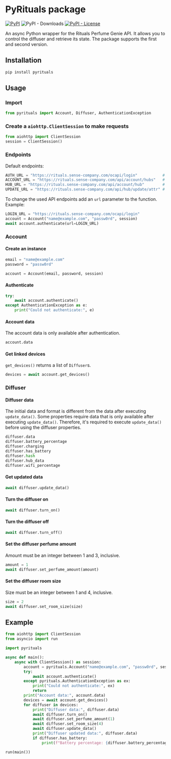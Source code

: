 # PyRituals package 
[![PyPI](https://img.shields.io/pypi/v/pyrituals)](https://pypi.org/project/pyrituals/) ![PyPI - Downloads](https://img.shields.io/pypi/dm/pyrituals) [![PyPI - License](https://img.shields.io/pypi/l/pyrituals?color=blue)](https://github.com/milanmeu/pyrituals/blob/main/LICENSE)

An async Python wrapper for the Rituals Perfume Genie API.
It allows you to control the diffuser and retrieve its state.
The package supports the first and second version.

## Installation
```bash
pip install pyrituals
```

## Usage
### Import
```python
from pyrituals import Account, Diffuser, AuthenticationException
```

### Create a `aiohttp.ClientSession` to make requests
```python
from aiohttp import ClientSession
session = ClientSession()
```

### Endpoints
Default endpoints:
```python
AUTH_URL = "https://rituals.sense-company.com/ocapi/login"           # Account.authenticate()
ACCOUNT_URL = "https://rituals.sense-company.com/api/account/hubs"   # Account.get_devices()
HUB_URL = "https://rituals.sense-company.com/api/account/hub"        # Diffuser.update_data()
UPDATE_URL = "https://rituals.sense-company.com/api/hub/update/attr" # Diffuser.turn_on(), Diffuser.turn_off()
```

To change the used API endpoints add an `url` parameter to the function. Example:
```python
LOGIN_URL = "https://rituals.sense-company.com/ocapi/login"
account = Account("name@example.com", "passw0rd", session)
await account.authenticate(url=LOGIN_URL)
```

### Account
#### Create an instance
```python
email = "name@example.com"
password = "passw0rd"

account = Account(email, password, session)
```

#### Authenticate
```python
try:
    await account.authenticate()
except AuthenticationException as e:
    print("Could not authenticate:", e)
```

#### Account data
The account data is only available after authentication.
```python
account.data
```

#### Get linked devices
`get_devices()` returns a list of `Diffuser`s. 
```python
devices = await account.get_devices()
```

### Diffuser
#### Diffuser data
The initial data and format is different from the data after executing `update_data()`.
Some properties require data that is only available after executing `update_data()`.
Therefore, it's required to execute `update_data()` before using the diffuser properties.
```python
diffuser.data
diffuser.battery_percentage
diffuser.charging
diffuser.has_battery
diffuser.hash                
diffuser.hub_data
diffuser.wifi_percentage
```

#### Get updated data
```python
await diffuser.update_data()
```

#### Turn the diffuser on
```python
await diffuser.turn_on()
```

#### Turn the diffuser off
```python
await diffuser.turn_off()
```

#### Set the diffuser perfume amount
Amount must be an integer between 1 and 3, inclusive.
```python
amount = 1
await diffuser.set_perfume_amount(amount)
```

#### Set the diffuser room size
Size must be an integer between 1 and 4, inclusive.
```python
size = 2
await diffuser.set_room_size(size)
```

## Example
```python
from aiohttp import ClientSession
from asyncio import run

import pyrituals

async def main():
    async with ClientSession() as session:
        account = pyrituals.Account("name@example.com", "passw0rd", session)
        try:
            await account.authenticate()
        except pyrituals.AuthenticationException as ex:
            print("Could not authenticate:", ex)
            return
        print("Account data:", account.data)
        devices = await account.get_devices()
        for diffuser in devices:
            print("Diffuser data:", diffuser.data)
            await diffuser.turn_on()
            await diffuser.set_perfume_amount(1)
            await diffuser.set_room_size(4)
            await diffuser.update_data()
            print("Diffuser updated data:", diffuser.data)
            if diffuser.has_battery:
                print(f"Battery percentage: {diffuser.battery_percentage}%")

run(main())
```
